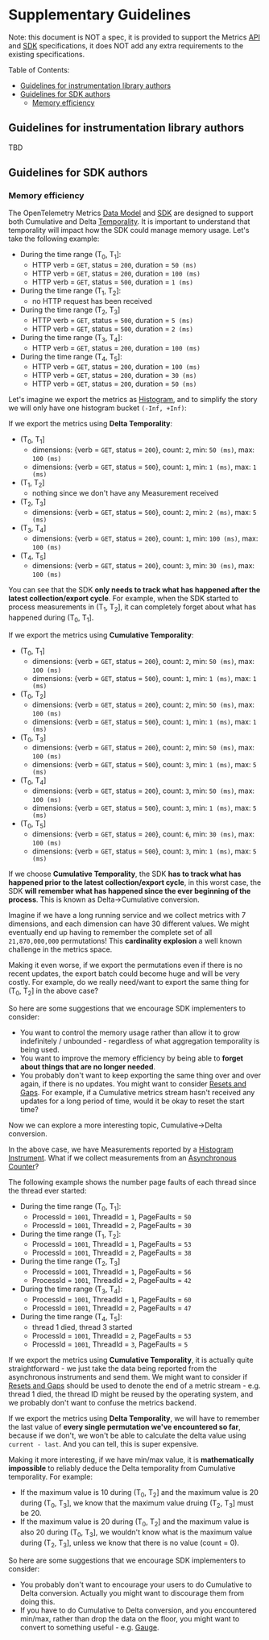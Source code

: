 # Supplementary Guidelines

Note: this document is NOT a spec, it is provided to support the Metrics
[API](./api.md) and [SDK](./sdk.md) specifications, it does NOT add any extra
requirements to the existing specifications.

Table of Contents:

* [Guidelines for instrumentation library
  authors](#guidelines-for-instrumentation-library-authors)
* [Guidelines for SDK authors](#guidelines-for-sdk-authors)
  * [Memory efficiency](#memory-efficiency)

## Guidelines for instrumentation library authors

TBD

## Guidelines for SDK authors

### Memory efficiency

The OpenTelemetry Metrics [Data Model](./datamodel.md) and [SDK](./sdk.md) are
designed to support both Cumulative and Delta
[Temporality](./datamodel.md#temporality). It is important to understand that
temporality will impact how the SDK could manage memory usage. Let's take the
following example:

* During the time range (T<sub>0</sub>, T<sub>1</sub>]:
  * HTTP verb = `GET`, status = `200`, duration = `50 (ms)`
  * HTTP verb = `GET`, status = `200`, duration = `100 (ms)`
  * HTTP verb = `GET`, status = `500`, duration = `1 (ms)`
* During the time range (T<sub>1</sub>, T<sub>2</sub>]:
  * no HTTP request has been received
* During the time range (T<sub>2</sub>, T<sub>3</sub>]
  * HTTP verb = `GET`, status = `500`, duration = `5 (ms)`
  * HTTP verb = `GET`, status = `500`, duration = `2 (ms)`
* During the time range (T<sub>3</sub>, T<sub>4</sub>]:
  * HTTP verb = `GET`, status = `200`, duration = `100 (ms)`
* During the time range (T<sub>4</sub>, T<sub>5</sub>]:
  * HTTP verb = `GET`, status = `200`, duration = `100 (ms)`
  * HTTP verb = `GET`, status = `200`, duration = `30 (ms)`
  * HTTP verb = `GET`, status = `200`, duration = `50 (ms)`

Let's imagine we export the metrics as [Histogram](./datamodel.md#histogram),
and to simplify the story we will only have one histogram bucket `(-Inf, +Inf)`:

If we export the metrics using **Delta Temporality**:

* (T<sub>0</sub>, T<sub>1</sub>]
  * dimensions: {verb = `GET`, status = `200`}, count: `2`, min: `50 (ms)`, max:
    `100 (ms)`
  * dimensions: {verb = `GET`, status = `500`}, count: `1`, min: `1 (ms)`, max:
    `1 (ms)`
* (T<sub>1</sub>, T<sub>2</sub>]
  * nothing since we don't have any Measurement received
* (T<sub>2</sub>, T<sub>3</sub>]
  * dimensions: {verb = `GET`, status = `500`}, count: `2`, min: `2 (ms)`, max:
    `5 (ms)`
* (T<sub>3</sub>, T<sub>4</sub>]
  * dimensions: {verb = `GET`, status = `200`}, count: `1`, min: `100 (ms)`,
    max: `100 (ms)`
* (T<sub>4</sub>, T<sub>5</sub>]
  * dimensions: {verb = `GET`, status = `200`}, count: `3`, min: `30 (ms)`, max:
    `100 (ms)`

You can see that the SDK **only needs to track what has happened after the
latest collection/export cycle**. For example, when the SDK started to process
measurements in (T<sub>1</sub>, T<sub>2</sub>], it can completely forget about
what has happened during (T<sub>0</sub>, T<sub>1</sub>].

If we export the metrics using **Cumulative Temporality**:

* (T<sub>0</sub>, T<sub>1</sub>]
  * dimensions: {verb = `GET`, status = `200`}, count: `2`, min: `50 (ms)`, max:
    `100 (ms)`
  * dimensions: {verb = `GET`, status = `500`}, count: `1`, min: `1 (ms)`, max:
    `1 (ms)`
* (T<sub>0</sub>, T<sub>2</sub>]
  * dimensions: {verb = `GET`, status = `200`}, count: `2`, min: `50 (ms)`, max:
    `100 (ms)`
  * dimensions: {verb = `GET`, status = `500`}, count: `1`, min: `1 (ms)`, max:
    `1 (ms)`
* (T<sub>0</sub>, T<sub>3</sub>]
  * dimensions: {verb = `GET`, status = `200`}, count: `2`, min: `50 (ms)`, max:
    `100 (ms)`
  * dimensions: {verb = `GET`, status = `500`}, count: `3`, min: `1 (ms)`, max:
    `5 (ms)`
* (T<sub>0</sub>, T<sub>4</sub>]
  * dimensions: {verb = `GET`, status = `200`}, count: `3`, min: `50 (ms)`, max:
    `100 (ms)`
  * dimensions: {verb = `GET`, status = `500`}, count: `3`, min: `1 (ms)`, max:
    `5 (ms)`
* (T<sub>0</sub>, T<sub>5</sub>]
  * dimensions: {verb = `GET`, status = `200`}, count: `6`, min: `30 (ms)`, max:
    `100 (ms)`
  * dimensions: {verb = `GET`, status = `500`}, count: `3`, min: `1 (ms)`, max:
    `5 (ms)`

If we choose **Cumulative Temporality**, the SDK **has to track what has
happened prior to the latest collection/export cycle**, in this worst case, the
SDK **will remember what has happened since the ever beginning of the process**.
This is known as Delta->Cumulative conversion.

Imagine if we have a long running service and we collect metrics with 7
dimensions, and each dimension can have 30 different values. We might eventually
end up having to remember the complete set of all `21,870,000,000` permutations!
This **cardinality explosion** a well known challenge in the metrics space.

Making it even worse, if we export the permutations even if there is no recent
updates, the export batch could become huge and will be very costly. For
example, do we really need/want to export the same thing for (T<sub>0</sub>,
T<sub>2</sub>] in the above case?

So here are some suggestions that we encourage SDK implementers to consider:

* You want to control the memory usage rather than allow it to grow indefinitely
  / unbounded - regardless of what aggregation temporality is being used.
* You want to improve the memory efficiency by being able to **forget about
  things that are no longer needed**.
* You probably don't want to keep exporting the same thing over and over again,
  if there is no updates. You might want to consider [Resets and
  Gaps](./datamodel.md#resets-and-gaps). For example, if a Cumulative metrics
  stream hasn't received any updates for a long period of time, would it be okay
  to reset the start time?

Now we can explore a more interesting topic, Cumulative->Delta conversion.

In the above case, we have Measurements reported by a [Histogram
Instrument](./api.md#histogram). What if we collect measurements from an
[Asynchronous Counter](./api.md#asynchronous-counter)?

The following example shows the number page faults of each thread since the
thread ever started:

* During the time range (T<sub>0</sub>, T<sub>1</sub>]:
  * ProcessId = `1001`, ThreadId = `1`, PageFaults = `50`
  * ProcessId = `1001`, ThreadId = `2`, PageFaults = `30`
* During the time range (T<sub>1</sub>, T<sub>2</sub>]:
  * ProcessId = `1001`, ThreadId = `1`, PageFaults = `53`
  * ProcessId = `1001`, ThreadId = `2`, PageFaults = `38`
* During the time range (T<sub>2</sub>, T<sub>3</sub>]
  * ProcessId = `1001`, ThreadId = `1`, PageFaults = `56`
  * ProcessId = `1001`, ThreadId = `2`, PageFaults = `42`
* During the time range (T<sub>3</sub>, T<sub>4</sub>]:
  * ProcessId = `1001`, ThreadId = `1`, PageFaults = `60`
  * ProcessId = `1001`, ThreadId = `2`, PageFaults = `47`
* During the time range (T<sub>4</sub>, T<sub>5</sub>]:
  * thread 1 died, thread 3 started
  * ProcessId = `1001`, ThreadId = `2`, PageFaults = `53`
  * ProcessId = `1001`, ThreadId = `3`, PageFaults = `5`

If we export the metrics using **Cumulative Temporality**, it is actually quite
straightforward - we just take the data being reported from the asynchronous
instruments and send them. We might want to consider if [Resets and
Gaps](./datamodel.md#resets-and-gaps) should be used to denote the end of a
metric stream - e.g. thread 1 died, the thread ID might be reused by the
operating system, and we probably don't want to confuse the metrics backend.

If we export the metrics using **Delta Temporality**, we will have to remember
the last value of **every single permutation we've encountered so far**, because
if we don't, we won't be able to calculate the delta value using `current -
last`. And you can tell, this is super expensive.

Making it more interesting, if we have min/max value, it is **mathematically
impossible** to reliably deduce the Delta temporality from Cumulative
temporality. For example:

* If the maximum value is 10 during (T<sub>0</sub>, T<sub>2</sub>] and the
  maximum value is 20 during (T<sub>0</sub>, T<sub>3</sub>], we know that the
  maximum value druing (T<sub>2</sub>, T<sub>3</sub>] must be 20.
* If the maximum value is 20 during (T<sub>0</sub>, T<sub>2</sub>] and the
  maximum value is also 20 during (T<sub>0</sub>, T<sub>3</sub>], we wouldn't
  know what is the maximum value during (T<sub>2</sub>, T<sub>3</sub>], unless
  we know that there is no value (count = 0).

So here are some suggestions that we encourage SDK implementers to consider:

* You probably don't want to encourage your users to do Cumulative to Delta
  conversion. Actually you might want to discourage them from doing this.
* If you have to do Cumulative to Delta conversion, and you encountered min/max,
  rather than drop the data on the floor, you might want to convert to something
  useful - e.g. [Gauge](./datamodel.md#gauge).
